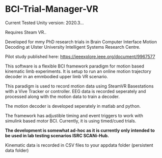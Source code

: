 # BCI-Trial-Manager-VR

Current Tested Unity version:
2020.3...

Requires Steam VR..
 
Developed for mmy PhD research trials in Brain Computer Interface Motion Decoding at Ulster University Intelligent Systems Research Centre.

Pilot study published here:
https://ieeexplore.ieee.org/document/9967577

This software is a flexible BCI framework paradigm for motion based kinematic limb experiments. It is setup to run an online motion trajectory decoder in an emmbodied upper limb VR scenario. 

This paradigm is used to record motion data using SteamVR Basestations with a Vive Tracker or controller. EEG data is recorded seperately and processed along with the motion data to train a decoder.

The motion decoder is developed seperately in matlab and python.

The framework has adjustible timing and event triggers to work with simulink based motor BCI. Currently, it is using timed/cued trials.

**The development is somewhat ad-hoc as it is currently only intended to be used in lab testing scenarios ISRC SCANi-Hub.**

Kinematic data is recorded in CSV files to your appdata folder (persistent data folder)

